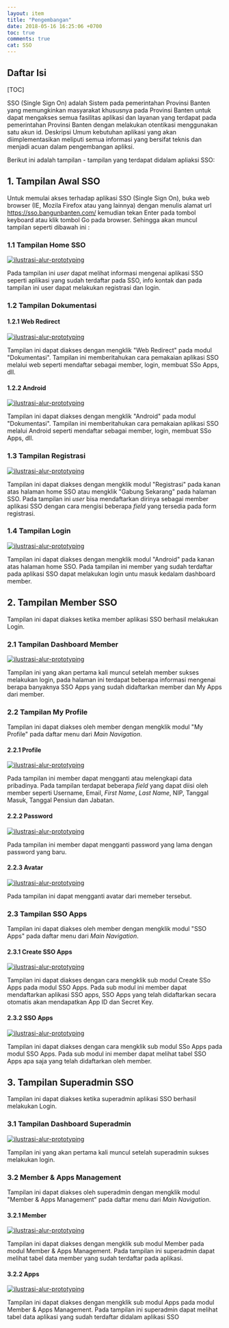 ```yaml
---
layout: item
title: "Pengembangan"
date: 2018-05-16 16:25:06 +0700
toc: true
comments: true
cat: SSO
---
```


## Daftar Isi

[TOC]

SSO (Single Sign On) adalah Sistem pada pemerintahan Provinsi Banten yang memungkinkan masyarakat khususnya pada Provinsi Banten untuk dapat mengakses semua fasilitas aplikasi dan layanan yang terdapat pada pemerintahan Provinsi Banten dengan melakukan otentikasi menggunakan satu akun id. Deskripsi Umum kebutuhan aplikasi yang akan diimplementasikan meliputi semua informasi yang bersifat teknis dan menjadi acuan dalam pengembangan apliksi.

Berikut ini adalah tampilan - tampilan yang terdapat didalam apliaksi SSO:

## 1. Tampilan Awal SSO

Untuk memulai akses terhadap aplikasi SSO (Single Sign On), buka web browser (IE, Mozila Firefox atau yang lainnya) dengan menulis alamat url https://sso.bangunbanten.com/ kemudian tekan Enter pada tombol keyboard atau klik tombol Go pada browser. Sehingga akan muncul tampilan seperti dibawah ini :

### 1.1 Tampilan Home SSO

[![ilustrasi-alur-prototyping](../images/sso/pengembangan/20180724_awal_home.png)](../images/sso/pengembangan/20180724_awal_home.png)

Pada tampilan ini *user* dapat melihat informasi mengenai aplikasi SSO seperti aplikasi yang sudah terdaftar pada SSO, info kontak dan pada tampilan ini user dapat melakukan registrasi dan login.

### 1.2 Tampilan Dokumentasi

#### 1.2.1 Web Redirect

[![ilustrasi-alur-prototyping](../images/sso/pengembangan/20180724_awal_dokumentasi_web-redirect.png)](../images/sso/pengembangan/20180724_awal_dokumentasi_web-redirect.png)

Tampilan ini dapat diakses dengan mengklik "Web Redirect" pada modul "Dokumentasi". Tampilan ini memberitahukan cara pemakaian aplikasi SSO melalui web seperti mendaftar sebagai member, login, membuat SSo Apps, dll.


#### 1.2.2 Android

[![ilustrasi-alur-prototyping](../images/sso/pengembangan/20180724_awal_dokumentasi_android.png)](../images/sso/pengembangan/20180724_awal_dokumentasi_android.png)

Tampilan ini dapat diakses dengan mengklik "Android" pada modul "Dokumentasi". Tampilan ini memberitahukan cara pemakaian aplikasi SSO melalui Android seperti mendaftar sebagai member, login, membuat SSo Apps, dll.

### 1.3 Tampilan Registrasi

[![ilustrasi-alur-prototyping](../images/sso/pengembangan/20180724_awal_registrasi.png)](../images/sso/pengembangan/20180724_awal_registrasi.png)

Tampilan ini dapat diakses dengan mengklik modul "Registrasi" pada kanan atas halaman home SSO atau mengklik "Gabung Sekarang" pada halaman SSO. Pada tampilan ini *user* bisa mendaftarkan dirinya sebagai member aplikasi SSO dengan cara mengisi beberapa *field* yang tersedia pada form registrasi.

### 1.4 Tampilan Login

[![ilustrasi-alur-prototyping](../images/sso/pengembangan/20180724_awal_login.png)](../images/sso/pengembangan/20180724_awal_login.png)

Tampilan ini dapat diakses dengan mengklik modul "Android" pada kanan atas halaman home SSO. Pada tampilan ini member yang sudah terdaftar pada aplikasi SSO dapat melakukan login untu masuk kedalam dashboard member.

## 2. Tampilan Member SSO

Tampilan ini dapat diakses ketika member aplikasi SSO berhasil melakukan Login.

### 2.1 Tampilan Dashboard Member

[![ilustrasi-alur-prototyping](../images/sso/pengembangan/20180724_member_dashboard.png)](../images/sso/pengembangan/20180724_member_dashboard.png)

Tampilan ini yang akan pertama kali muncul setelah member sukses melakukan login, pada halaman ini terdapat beberapa informasi mengenai berapa banyaknya SSO Apps yang sudah didaftarkan member dan My Apps dari member.

### 2.2 Tampilan My Profile

Tampilan ini dapat diakses oleh member dengan mengklik modul "My Profile" pada daftar menu dari *Main Navigation*.

#### 2.2.1 Profile

[![ilustrasi-alur-prototyping](../images/sso/pengembangan/20180724_member_my-profile_profile.png)](../images/sso/pengembangan/20180724_member_my-profile_profile.png)

Pada tampilan ini member dapat mengganti atau melengkapi data pribadinya. Pada tampilan terdapat beberapa *field* yang dapat diisi oleh member seperti Username, Email, *First Name*, *Last Name*, NIP, Tanggal Masuk, Tanggal Pensiun dan Jabatan.

#### 2.2.2 Password

[![ilustrasi-alur-prototyping](../images/sso/pengembangan/20180724_member_my-profile_password.png)](../images/sso/pengembangan/20180724_member_my-profile_password.png)

Pada tampilan ini member dapat mengganti password yang lama dengan password yang baru.

#### 2.2.3 Avatar

[![ilustrasi-alur-prototyping](../images/sso/pengembangan/20180724_member_my-profile_avatar.png)](../images/sso/pengembangan/20180724_member_my-profile_avatar.png)

Pada tampilan ini dapat mengganti avatar dari memeber tersebut.

### 2.3 Tampilan SSO Apps

Tampilan ini dapat diakses oleh member dengan mengklik modul "SSO Apps" pada daftar menu dari *Main Navigation*.

#### 2.3.1 Create SSO Apps

[![ilustrasi-alur-prototyping](../images/sso/pengembangan/20180724_member_sso-apps_create-sso-apps.png)](../images/sso/pengembangan/20180724_member_sso-apps_create-sso-apps.png)

Tampilan ini dapat diakses dengan cara mengklik sub modul Create SSo Apps pada modul SSO Apps. Pada sub modul ini member dapat mendaftarkan aplikasi SSO apps, SSO Apps yang telah didaftarkan secara otomatis akan mendapatkan App ID dan Secret Key.

#### 2.3.2 SSO Apps

[![ilustrasi-alur-prototyping](../images/sso/pengembangan/20180724_member_sso-apps_sso-apps.png)](../images/sso/pengembangan/20180724_member_sso-apps_sso-apps.png)

Tampilan ini dapat diakses dengan cara mengklik sub modul SSo Apps pada modul SSO Apps. Pada sub modul ini member dapat melihat tabel SSO Apps apa saja yang telah didaftarkan oleh member.

## 3. Tampilan Superadmin SSO

Tampilan ini dapat diakses ketika superadmin aplikasi SSO berhasil melakukan Login.

### 3.1 Tampilan Dashboard Superadmin

[![ilustrasi-alur-prototyping](../images/sso/pengembangan/20180724_superadmin_dashboard.png)](../images/sso/pengembangan/20180724_superadmin_dashboard.png)

Tampilan ini yang akan pertama kali muncul setelah superadmin sukses melakukan login.

### 3.2 Member & Apps Management

Tampilan ini dapat diakses oleh superadmin dengan mengklik modul "Member & Apps Management" pada daftar menu dari *Main Navigation*.

#### 3.2.1 Member

[![ilustrasi-alur-prototyping](../images/sso/pengembangan/20180724_superadmin_member.png)](../images/sso/pengembangan/20180724_superadmin_member.png)

Tampilan ini dapat diakses dengan mengklik sub modul Member pada modul Member & Apps Management. Pada tampilan ini superadmin dapat melihat tabel data member yang sudah terdaftar pada aplikasi.

#### 3.2.2 Apps

[![ilustrasi-alur-prototyping](../images/sso/pengembangan/20180724_superadmin_apps.png)](../images/sso/pengembangan/20180724_superadmin_apps.png)

Tampilan ini dapat diakses dengan mengklik sub modul Apps pada modul Member & Apps Management. Pada tampilan ini superadmin dapat melihat tabel data aplikasi yang sudah terdaftar didalam aplikasi SSO
